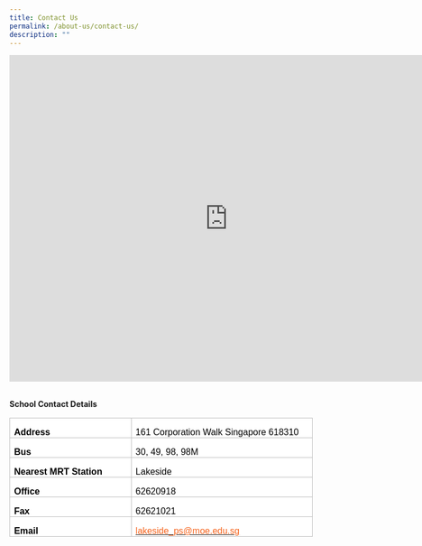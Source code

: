 ```yaml
---
title: Contact Us
permalink: /about-us/contact-us/
description: ""
---
```


<div><iframe src="https://www.google.com/maps/embed?pb=!1m18!1m12!1m3!1d3988.7297146790297!2d103.71595831475399!3d1.338462599023807!2m3!1f0!2f0!3f0!3m2!1i1024!2i768!4f13.1!3m3!1m2!1s0x31da0fe57ab50757%3A0xd64b05e50228e75c!2sLakeside+Primary+School!5e0!3m2!1sen!2ssg!4v1562205773392!5m2!1sen!2ssg" width="600" height="450" frameborder="0" style="border: 0px; width: 773px; height: 579px;" allowfullscreen="" class="ive_eobj_center"></iframe>
<br>
<br>

**School Contact Details**
<table style="width:403.75pt;background:white;mso-background-themecolor:background1;
 border-collapse:collapse;border:none;mso-border-alt:solid #BFBFBF .5pt;
 mso-border-themecolor:background1;mso-border-themeshade:191;mso-yfti-tbllook:
 1184;mso-padding-alt:0cm 5.4pt 0cm 5.4pt" width="538" cellpadding="0" cellspacing="0" border="1"><tbody><tr style="mso-yfti-irow:0;mso-yfti-firstrow:yes"><td style="width:162.8pt;border:solid #BFBFBF 1.0pt;
  mso-border-themecolor:background1;mso-border-themeshade:191;mso-border-alt:
  solid #BFBFBF .5pt;mso-border-themecolor:background1;mso-border-themeshade:
  191;padding:0cm 5.4pt 0cm 5.4pt" valign="top" width="217"><p style="margin-bottom:0cm;line-height:normal" class="MsoNormal"><b><span style="font-size:12.0pt;font-family:&quot;Helvetica&quot;,sans-serif;mso-fareast-font-family:
  &quot;Times New Roman&quot;;mso-bidi-font-family:&quot;Times New Roman&quot;;color:black">Address</span></b><span style="font-size:12.0pt;font-family:&quot;Helvetica&quot;,sans-serif;mso-fareast-font-family:
  &quot;Times New Roman&quot;;mso-bidi-font-family:&quot;Times New Roman&quot;;color:black"></span></p></td><td style="width:240.95pt;border:solid #BFBFBF 1.0pt;
  mso-border-themecolor:background1;mso-border-themeshade:191;border-left:none;
  mso-border-left-alt:solid #BFBFBF .5pt;mso-border-left-themecolor:background1;
  mso-border-left-themeshade:191;mso-border-alt:solid #BFBFBF .5pt;mso-border-themecolor:
  background1;mso-border-themeshade:191;padding:0cm 5.4pt 0cm 5.4pt" valign="top" width="321"><p style="margin-bottom:0cm;line-height:normal" class="MsoNormal"><span style="font-size:12.0pt;font-family:&quot;Helvetica&quot;,sans-serif;mso-fareast-font-family:
  &quot;Times New Roman&quot;;mso-bidi-font-family:&quot;Times New Roman&quot;;color:black">161 Corporation Walk Singapore 618310</span></p></td></tr><tr style="mso-yfti-irow:1"><td style="width:162.8pt;border:solid #BFBFBF 1.0pt;
  mso-border-themecolor:background1;mso-border-themeshade:191;border-top:none;
  mso-border-top-alt:solid #BFBFBF .5pt;mso-border-top-themecolor:background1;
  mso-border-top-themeshade:191;mso-border-alt:solid #BFBFBF .5pt;mso-border-themecolor:
  background1;mso-border-themeshade:191;padding:0cm 5.4pt 0cm 5.4pt" valign="top" width="217"><p style="margin-bottom:0cm;line-height:normal" class="MsoNormal"><b><span style="font-size:12.0pt;font-family:&quot;Helvetica&quot;,sans-serif;mso-fareast-font-family:
  &quot;Times New Roman&quot;;mso-bidi-font-family:&quot;Times New Roman&quot;;color:black">Bus</span></b><span style="font-size:12.0pt;font-family:&quot;Helvetica&quot;,sans-serif;mso-fareast-font-family:
  &quot;Times New Roman&quot;;mso-bidi-font-family:&quot;Times New Roman&quot;;color:black"></span></p></td><td style="width:240.95pt;border-top:none;border-left:
  none;border-bottom:solid #BFBFBF 1.0pt;mso-border-bottom-themecolor:background1;
  mso-border-bottom-themeshade:191;border-right:solid #BFBFBF 1.0pt;mso-border-right-themecolor:
  background1;mso-border-right-themeshade:191;mso-border-top-alt:solid #BFBFBF .5pt;
  mso-border-top-themecolor:background1;mso-border-top-themeshade:191;
  mso-border-left-alt:solid #BFBFBF .5pt;mso-border-left-themecolor:background1;
  mso-border-left-themeshade:191;mso-border-alt:solid #BFBFBF .5pt;mso-border-themecolor:
  background1;mso-border-themeshade:191;padding:0cm 5.4pt 0cm 5.4pt" valign="top" width="321"><p style="margin-bottom:0cm;line-height:normal" class="MsoNormal"><span style="font-size:12.0pt;font-family:&quot;Helvetica&quot;,sans-serif;mso-fareast-font-family:
  &quot;Times New Roman&quot;;mso-bidi-font-family:&quot;Times New Roman&quot;;color:black">30, 49, 98, 98M</span></p></td></tr><tr style="mso-yfti-irow:2"><td style="width:162.8pt;border:solid #BFBFBF 1.0pt;
  mso-border-themecolor:background1;mso-border-themeshade:191;border-top:none;
  mso-border-top-alt:solid #BFBFBF .5pt;mso-border-top-themecolor:background1;
  mso-border-top-themeshade:191;mso-border-alt:solid #BFBFBF .5pt;mso-border-themecolor:
  background1;mso-border-themeshade:191;padding:0cm 5.4pt 0cm 5.4pt" valign="top" width="217"><p style="margin-bottom:0cm;line-height:normal" class="MsoNormal"><b><span style="font-size:12.0pt;font-family:&quot;Helvetica&quot;,sans-serif;mso-fareast-font-family:
  &quot;Times New Roman&quot;;mso-bidi-font-family:&quot;Times New Roman&quot;;color:black">Nearest MRT Station</span></b><span style="font-size:12.0pt;font-family:&quot;Helvetica&quot;,sans-serif;
  mso-fareast-font-family:&quot;Times New Roman&quot;;mso-bidi-font-family:&quot;Times New Roman&quot;;
  color:black"></span></p></td><td style="width:240.95pt;border-top:none;border-left:
  none;border-bottom:solid #BFBFBF 1.0pt;mso-border-bottom-themecolor:background1;
  mso-border-bottom-themeshade:191;border-right:solid #BFBFBF 1.0pt;mso-border-right-themecolor:
  background1;mso-border-right-themeshade:191;mso-border-top-alt:solid #BFBFBF .5pt;
  mso-border-top-themecolor:background1;mso-border-top-themeshade:191;
  mso-border-left-alt:solid #BFBFBF .5pt;mso-border-left-themecolor:background1;
  mso-border-left-themeshade:191;mso-border-alt:solid #BFBFBF .5pt;mso-border-themecolor:
  background1;mso-border-themeshade:191;padding:0cm 5.4pt 0cm 5.4pt" valign="top" width="321"><p style="margin-bottom:0cm;line-height:normal" class="MsoNormal"><span style="font-size:12.0pt;font-family:&quot;Helvetica&quot;,sans-serif;mso-fareast-font-family:
  &quot;Times New Roman&quot;;mso-bidi-font-family:&quot;Times New Roman&quot;;color:black">Lakeside</span></p></td></tr><tr style="mso-yfti-irow:3"><td style="width:162.8pt;border:solid #BFBFBF 1.0pt;
  mso-border-themecolor:background1;mso-border-themeshade:191;border-top:none;
  mso-border-top-alt:solid #BFBFBF .5pt;mso-border-top-themecolor:background1;
  mso-border-top-themeshade:191;mso-border-alt:solid #BFBFBF .5pt;mso-border-themecolor:
  background1;mso-border-themeshade:191;padding:0cm 5.4pt 0cm 5.4pt" valign="top" width="217"><p style="margin-bottom:0cm;line-height:normal" class="MsoNormal"><b><span style="font-size:12.0pt;font-family:&quot;Helvetica&quot;,sans-serif;mso-fareast-font-family:
  &quot;Times New Roman&quot;;mso-bidi-font-family:&quot;Times New Roman&quot;;color:black">Office</span></b><span style="font-size:12.0pt;font-family:&quot;Helvetica&quot;,sans-serif;mso-fareast-font-family:
  &quot;Times New Roman&quot;;mso-bidi-font-family:&quot;Times New Roman&quot;;color:black"></span></p></td><td style="width:240.95pt;border-top:none;border-left:
  none;border-bottom:solid #BFBFBF 1.0pt;mso-border-bottom-themecolor:background1;
  mso-border-bottom-themeshade:191;border-right:solid #BFBFBF 1.0pt;mso-border-right-themecolor:
  background1;mso-border-right-themeshade:191;mso-border-top-alt:solid #BFBFBF .5pt;
  mso-border-top-themecolor:background1;mso-border-top-themeshade:191;
  mso-border-left-alt:solid #BFBFBF .5pt;mso-border-left-themecolor:background1;
  mso-border-left-themeshade:191;mso-border-alt:solid #BFBFBF .5pt;mso-border-themecolor:
  background1;mso-border-themeshade:191;padding:0cm 5.4pt 0cm 5.4pt" valign="top" width="321"><p style="margin-bottom:0cm;line-height:normal" class="MsoNormal"><span style="font-size:12.0pt;font-family:&quot;Helvetica&quot;,sans-serif;mso-fareast-font-family:
  &quot;Times New Roman&quot;;mso-bidi-font-family:&quot;Times New Roman&quot;;color:black">62620918</span></p></td></tr><tr style="mso-yfti-irow:4"><td style="width:162.8pt;border:solid #BFBFBF 1.0pt;
  mso-border-themecolor:background1;mso-border-themeshade:191;border-top:none;
  mso-border-top-alt:solid #BFBFBF .5pt;mso-border-top-themecolor:background1;
  mso-border-top-themeshade:191;mso-border-alt:solid #BFBFBF .5pt;mso-border-themecolor:
  background1;mso-border-themeshade:191;padding:0cm 5.4pt 0cm 5.4pt" valign="top" width="217"><p style="margin-bottom:0cm;line-height:normal" class="MsoNormal"><b><span style="font-size:12.0pt;font-family:&quot;Helvetica&quot;,sans-serif;mso-fareast-font-family:
  &quot;Times New Roman&quot;;mso-bidi-font-family:&quot;Times New Roman&quot;;color:black">Fax</span></b><span style="font-size:12.0pt;font-family:&quot;Helvetica&quot;,sans-serif;mso-fareast-font-family:
  &quot;Times New Roman&quot;;mso-bidi-font-family:&quot;Times New Roman&quot;;color:black"></span></p></td><td style="width:240.95pt;border-top:none;border-left:
  none;border-bottom:solid #BFBFBF 1.0pt;mso-border-bottom-themecolor:background1;
  mso-border-bottom-themeshade:191;border-right:solid #BFBFBF 1.0pt;mso-border-right-themecolor:
  background1;mso-border-right-themeshade:191;mso-border-top-alt:solid #BFBFBF .5pt;
  mso-border-top-themecolor:background1;mso-border-top-themeshade:191;
  mso-border-left-alt:solid #BFBFBF .5pt;mso-border-left-themecolor:background1;
  mso-border-left-themeshade:191;mso-border-alt:solid #BFBFBF .5pt;mso-border-themecolor:
  background1;mso-border-themeshade:191;padding:0cm 5.4pt 0cm 5.4pt" valign="top" width="321"><p style="margin-bottom:0cm;line-height:normal" class="MsoNormal"><span style="font-size:12.0pt;font-family:&quot;Helvetica&quot;,sans-serif;mso-fareast-font-family:
  &quot;Times New Roman&quot;;mso-bidi-font-family:&quot;Times New Roman&quot;;color:black">62621021</span></p></td></tr><tr style="mso-yfti-irow:5;mso-yfti-lastrow:yes"><td style="width:162.8pt;border:solid #BFBFBF 1.0pt;
  mso-border-themecolor:background1;mso-border-themeshade:191;border-top:none;
  mso-border-top-alt:solid #BFBFBF .5pt;mso-border-top-themecolor:background1;
  mso-border-top-themeshade:191;mso-border-alt:solid #BFBFBF .5pt;mso-border-themecolor:
  background1;mso-border-themeshade:191;padding:0cm 5.4pt 0cm 5.4pt" valign="top" width="217"><p style="margin-bottom:0cm;line-height:normal" class="MsoNormal"><b><span style="font-size:12.0pt;font-family:&quot;Helvetica&quot;,sans-serif;mso-fareast-font-family:
  &quot;Times New Roman&quot;;mso-bidi-font-family:&quot;Times New Roman&quot;;color:black">Email</span></b><span style="font-size:12.0pt;font-family:&quot;Helvetica&quot;,sans-serif;mso-fareast-font-family:
  &quot;Times New Roman&quot;;mso-bidi-font-family:&quot;Times New Roman&quot;;color:black"></span></p></td><td style="width:240.95pt;border-top:none;border-left:
  none;border-bottom:solid #BFBFBF 1.0pt;mso-border-bottom-themecolor:background1;
  mso-border-bottom-themeshade:191;border-right:solid #BFBFBF 1.0pt;mso-border-right-themecolor:
  background1;mso-border-right-themeshade:191;mso-border-top-alt:solid #BFBFBF .5pt;
  mso-border-top-themecolor:background1;mso-border-top-themeshade:191;
  mso-border-left-alt:solid #BFBFBF .5pt;mso-border-left-themecolor:background1;
  mso-border-left-themeshade:191;mso-border-alt:solid #BFBFBF .5pt;mso-border-themecolor:
  background1;mso-border-themeshade:191;padding:0cm 5.4pt 0cm 5.4pt" valign="top" width="321"><p style="margin-bottom:0cm;line-height:normal" class="MsoNormal"><span style="font-size:12.0pt;font-family:&quot;Helvetica&quot;,sans-serif;mso-fareast-font-family:
  &quot;Times New Roman&quot;;mso-bidi-font-family:&quot;Times New Roman&quot;;color:black"><a href="mailto:lakeside_ps@moe.edu.sg"><span style="color:#F5631C">lakeside_ps@moe.edu.sg</span></a></span></p></td></tr></tbody></table></div>